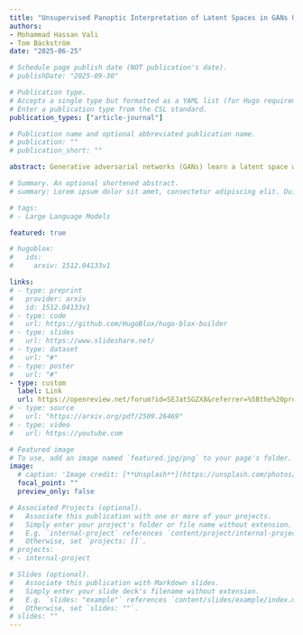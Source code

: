 ```yaml
---
title: "Unsupervised Panoptic Interpretation of Latent Spaces in GANs Using Space-Filling Vector Quantization"
authors:
- Mohammad Hassan Vali
- Tom Bäckström
date: "2025-06-25"

# Schedule page publish date (NOT publication's date).
# publishDate: "2025-09-30"

# Publication type.
# Accepts a single type but formatted as a YAML list (for Hugo requirements).
# Enter a publication type from the CSL standard.
publication_types: ["article-journal"]

# Publication name and optional abbreviated publication name.
# publication: ""
# publication_short: ""

abstract: Generative adversarial networks (GANs) learn a latent space whose samples can be mapped to real-world images. Such latent spaces are difficult to interpret. Some earlier supervised methods aim to create an interpretable latent space or discover interpretable directions, which requires exploiting data labels or annotated synthesized samples for training. However, we propose using a modification of vector quantization called space-filling vector quantization (SFVQ), which quantizes the data on a piece-wise linear curve. SFVQ can capture the underlying morphological structure of the latent space, making it interpretable. We apply this technique to model the latent space of pre-trained StyleGAN2 and BigGAN networks on various datasets. Our experiments show that the SFVQ curve yields a general interpretable model of the latent space such that it determines which parts of the latent space correspond to specific generative factors. Furthermore, we demonstrate that each line of the SFVQ curve can potentially refer to an interpretable direction for applying intelligible image transformations. We also demonstrate that the points located on an SFVQ line can be used for controllable data augmentation.

# Summary. An optional shortened abstract.
# summary: Lorem ipsum dolor sit amet, consectetur adipiscing elit. Duis posuere tellus ac convallis placerat. Proin tincidunt magna sed ex sollicitudin condimentum.

# tags:
# - Large Language Models

featured: true

# hugoblox:
#   ids:
#     arxiv: 1512.04133v1

links:
# - type: preprint
#   provider: arxiv
#   id: 1512.04133v1
# - type: code
#   url: https://github.com/HugoBlox/hugo-blox-builder
# - type: slides
#   url: https://www.slideshare.net/
# - type: dataset
#   url: "#"
# - type: poster
#   url: "#"
- type: custom
  label: Link
  url: https://openreview.net/forum?id=SEJatSGZX8&referrer=%5Bthe%20profile%20of%20Mohammad%20Hassan%20Vali%5D(%2Fprofile%3Fid%3D~Mohammad_Hassan_Vali1)
# - type: source
#   url: "https://arxiv.org/pdf/2509.26469"
# - type: video
#   url: https://youtube.com

# Featured image
# To use, add an image named `featured.jpg/png` to your page's folder. 
image:
  # caption: 'Image credit: [**Unsplash**](https://unsplash.com/photos/s9CC2SKySJM)'
  focal_point: ""
  preview_only: false

# Associated Projects (optional).
#   Associate this publication with one or more of your projects.
#   Simply enter your project's folder or file name without extension.
#   E.g. `internal-project` references `content/project/internal-project/index.md`.
#   Otherwise, set `projects: []`.
# projects:
# - internal-project

# Slides (optional).
#   Associate this publication with Markdown slides.
#   Simply enter your slide deck's filename without extension.
#   E.g. `slides: "example"` references `content/slides/example/index.md`.
#   Otherwise, set `slides: ""`.
# slides: ""
---
```


<!-- This work is driven by the results in my [previous paper](/publications/conference-paper/) on LLMs. -->

<!-- > [!NOTE]
> Create your slides in Markdown - click the *Slides* button to check out the example. -->

<!-- Add the publication's **full text** or **supplementary notes** here. You can use rich formatting such as including [code, math, and images](https://docs.hugoblox.com/content/writing-markdown-latex/). -->
